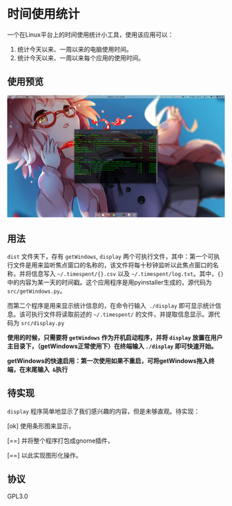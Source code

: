 # 时间使用统计
一个在Linux平台上的时间使用统计小工具，使用该应用可以：
1. 统计今天以来、一周以来的电脑使用时间。
2. 统计今天以来、一周以来每个应用的使用时间。

## 使用预览
![new-version](picture/3.png)

## 用法
`dist` 文件夹下，存有 `getWindows`, `display` 两个可执行文件，其中：第一个可执行文件是用来监听焦点窗口的名称的，该文件将每十秒钟监听以此焦点窗口的名称，并将信息写入 `~/.timespent/{}.csv` 以及 `~/.timespent/log.txt`。其中，`{}` 中的内容为某一天的时间戳。这个应用程序是用pyinstaller生成的，源代码为 `src/getWindows.py`。

而第二个程序是用来显示统计信息的，在命令行输入` ./display` 即可显示统计信息。该可执行文件将读取前述的 `~/.timespent/` 的文件，并提取信息显示。源代码为 `src/display.py`

**使用的时候，只需要将 `getWindows` 作为开机启动程序，并将 `display` 放置在用户主目录下，（getWindows正常使用下）在终端输入 `./display` 即可快速开始。**

**getWindows的快速启用：第一次使用如果不重启，可将getWindows拖入终端，在末尾输入` &`执行**

## 待实现
`display` 程序简单地显示了我们感兴趣的内容，但是未够直观。待实现：

[ok] 使用条形图来显示，

[==] 并将整个程序打包成gnome插件，

[==] 以此实现图形化操作。

## 协议
GPL3.0